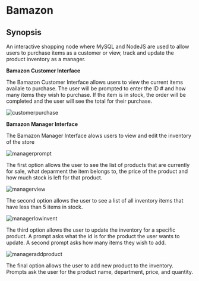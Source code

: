 # Bamazon

## __Synopsis__


An interactive shopping node where MySQL and NodeJS are used to allow users to purchase items as a customer or view, track and update the product inventory as a manager.

**Bamazon Customer Interface**

The Bamazon Customer Interface allows users to view the current items availale to purchase.  The user will be prompted to enter the ID # and how many items they wish to purchase.  If the item is in stock, the order will be completed and the user will see the total for their purchase. 

![customerpurchase](https://cloud.githubusercontent.com/assets/22185509/25932842/d95a4784-35e1-11e7-86f2-76a456285948.JPG)


**Bamazon Manager Interface**

The Bamazon Manager Interface alows users to view and edit the inventory of the store

![managerprompt](https://cloud.githubusercontent.com/assets/22185509/25933418/9a5ef41e-35e4-11e7-8d25-a574f60af1a8.JPG)

The first option allows the user to see the list of products that are currently for sale, what deparment the item belongs to, the price of the product and how much stock is left for that product.

![managerview](https://cloud.githubusercontent.com/assets/22185509/25933459/e7ba901a-35e4-11e7-8e33-d4ff1082ccb0.JPG)

The second option allows the user to see a list of all inventory items that have less than 5 items in stock.

![managerlowinvent](https://cloud.githubusercontent.com/assets/22185509/25933509/2b559ec8-35e5-11e7-85a0-0f386fa727f2.JPG)

The third option allows the user to update the inventory for a specific product. A prompt asks what the id is for the product the user wants to update.  A second prompt asks how many items they wish to add.

![manageraddproduct](https://cloud.githubusercontent.com/assets/22185509/25934522/64102146-35ec-11e7-99e6-593993dcf38a.JPG)

The final option allows the user to add new product to the inventory.  Prompts ask the user for the product name, department, price, and quantity.

